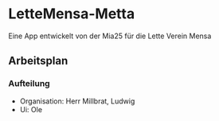 # LetteMensa-Metta

Eine App entwickelt von der Mia25 für die Lette Verein Mensa

## Arbeitsplan

### Aufteilung

- Organisation: Herr Millbrat, Ludwig
- Ui: Ole
